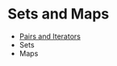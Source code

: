 # Sets and Maps

* [Pairs and Iterators](https://mr-poston.github.io/compsci/pairs_iterators/)
* Sets
* Maps